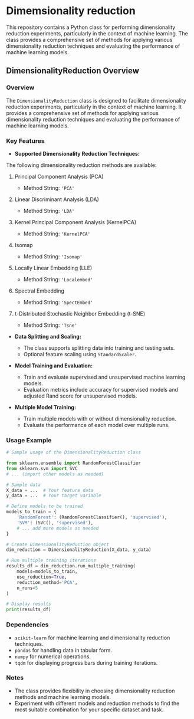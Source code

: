# Dimemsionality reduction

This repository contains a Python class for performing dimensionality reduction experiments, particularly in the context of machine learning. The class provides a comprehensive set of methods for applying various dimensionality reduction techniques and evaluating the performance of machine learning models.

## DimensionalityReduction Overview

### Overview
The `DimensionalityReduction` class is designed to facilitate dimensionality reduction experiments, particularly in the context of machine learning. It provides a comprehensive set of methods for applying various dimensionality reduction techniques and evaluating the performance of machine learning models.

### Key Features
- **Supported Dimensionality Reduction Techniques:**

The following dimensionality reduction methods are available:

1. Principal Component Analysis (PCA)
   - Method String: `'PCA'`
   
2. Linear Discriminant Analysis (LDA)
   - Method String: `'LDA'`
   
3. Kernel Principal Component Analysis (KernelPCA)
   - Method String: `'KernelPCA'`

4. Isomap
   - Method String: `'Isomap'`

5. Locally Linear Embedding (LLE)
   - Method String: `'Localembed'`

6. Spectral Embedding
   - Method String: `'SpectEmbed'`

7. t-Distributed Stochastic Neighbor Embedding (t-SNE)
   - Method String: `'Tsne'`


- **Data Splitting and Scaling:**
  - The class supports splitting data into training and testing sets.
  - Optional feature scaling using `StandardScaler`.

- **Model Training and Evaluation:**
  - Train and evaluate supervised and unsupervised machine learning models.
  - Evaluation metrics include accuracy for supervised models and adjusted Rand score for unsupervised models.

- **Multiple Model Training:**
  - Train multiple models with or without dimensionality reduction.
  - Evaluate the performance of each model over multiple runs.

### Usage Example

```python
# Sample usage of the DimensionalityReduction class

from sklearn.ensemble import RandomForestClassifier
from sklearn.svm import SVC
# ... (import other models as needed)

# Sample data
X_data = ...  # Your feature data
y_data = ...  # Your target variable

# Define models to be trained
models_to_train = {
    'RandomForest': (RandomForestClassifier(), 'supervised'),
    'SVM': (SVC(), 'supervised'),
    # ... add more models as needed
}

# Create DimensionalityReduction object
dim_reduction = DimensionalityReduction(X_data, y_data)

# Run multiple training iterations
results_df = dim_reduction.run_multiple_training(
    models=models_to_train,
    use_reduction=True,
    reduction_method='PCA',
    n_runs=5
)

# Display results
print(results_df)
```

### Dependencies
- `scikit-learn` for machine learning and dimensionality reduction techniques.
- `pandas` for handling data in tabular form.
- `numpy` for numerical operations.
- `tqdm` for displaying progress bars during training iterations.

### Notes
- The class provides flexibility in choosing dimensionality reduction methods and machine learning models.
- Experiment with different models and reduction methods to find the most suitable combination for your specific dataset and task.